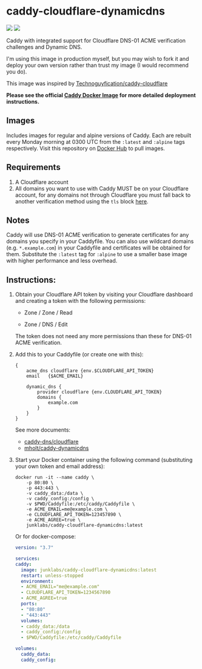 # caddy-cloudflare-dynamicdns

[![](https://img.shields.io/github/actions/workflow/status/junk-labs/docker-caddy-cloudflare-dynamicdns/auto-build-on-base-image-change.yml)](https://hub.docker.com/r/junklabs/caddy-cloudflare-dynamicdns)
[![](https://img.shields.io/docker/pulls/junklabs/caddy-cloudflare-dynamicdns)](https://hub.docker.com/r/junklabs/caddy-cloudflare-dynamicdns)

Caddy with integrated support for Cloudflare DNS-01 ACME verification challenges and Dynamic DNS.

I'm using this image in production myself, but you may wish to fork it and deploy your own version rather than trust my image (I would recommend you do).

This image was inspired by [Technoguyfication/caddy-cloudflare](https://github.com/Technoguyfication/caddy-cloudflare)

**Please see the official [Caddy Docker Image](https://hub.docker.com/_/caddy) for more detailed deployment instructions.**

## Images

Includes images for regular and alpine versions of Caddy. Each are rebuilt every Monday morning at 0300 UTC from the `:latest` and `:alpine` tags respectively. Visit this repository on [Docker Hub](https://hub.docker.com/r/sor593/docker-caddy-cloudflare-dynamicdns) to pull images.

## Requirements
1. A Cloudflare account
2. All domains you want to use with Caddy MUST be on your Cloudflare account, for any domains not through Cloudflare you must fall back to another verification method using the `tls` block [here](https://caddyserver.com/docs/caddyfile/directives/tls).


## Notes

Caddy will use DNS-01 ACME verification to generate certificates for any domains you specify in your Caddyfile. You can also use wildcard domains (e.g. `*.example.com`) in your Caddyfile and certificates will be obtained for them. Substitute the `:latest` tag for `:alpine` to use a smaller base image with higher performance and less overhead.
## Instructions:

1. Obtain your Cloudflare API token by visiting your Cloudflare dashboard and creating a token with the following permissions:
	- Zone / Zone / Read

	- Zone / DNS / Edit

	The token does not need any more permissions than these for DNS-01 ACME verification.

2. Add this to your Caddyfile (or create one with this):
	```Caddyfile
	{
		acme_dns cloudflare {env.$CLOUDFLARE_API_TOKEN}
		email   {$ACME_EMAIL}

		dynamic_dns {
			provider cloudflare {env.CLOUDFLARE_API_TOKEN}
			domains {
				example.com
			}
		}
	}
	```

	See more documents:

	- [caddy-dns/cloudflare](https://github.com/caddy-dns/cloudflare/blob/master/README.md)
	- [mholt/caddy-dynamicdns](https://github.com/mholt/caddy-dynamicdns/blob/master/README.md)

3. Start your Docker container using the following command (substituting your own token and email address):
	```
	docker run -it --name caddy \
		-p 80:80 \
		-p 443:443 \
		-v caddy_data:/data \
		-v caddy_config:/config \
		-v $PWD/Caddyfile:/etc/caddy/Caddyfile \
		-e ACME_EMAIL=me@example.com \
		-e CLOUDFLARE_API_TOKEN=123457890 \
		-e ACME_AGREE=true \
		junklabs/caddy-cloudflare-dynamicdns:latest
	```

	Or for docker-compose:
	```yaml
    version: "3.7"

    services:
    caddy:
      image: junklabs/caddy-cloudflare-dynamicdns:latest
      restart: unless-stopped
      environment:
      - ACME_EMAIL="me@example.com"
      - CLOUDFLARE_API_TOKEN=1234567890
      - ACME_AGREE=true
      ports:
      - "80:80"
      - "443:443"
      volumes:
      - caddy_data:/data
      - caddy_config:/config
      - $PWD/Caddyfile:/etc/caddy/Caddyfile

    volumes:
      caddy_data:
      caddy_config:
	```

